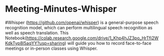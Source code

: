 # Meeting-Minutes-Whisper
#Whisper (https://github.com/openai/whisper) is a general-purpose speech recognition model, which can perform multilingual speech recognition as well as speech translation. This Notebook(https://colab.research.google.com/drive/1_Khp4hJZ3po_HrTfj2WKdkTyp8l5aqYY?usp=sharing) will guide you how to record face-to-face meetings or in-person classes using Whisper.
